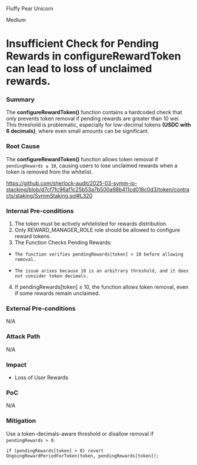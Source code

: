 Fluffy Pear Unicorn

Medium

# Insufficient Check for Pending Rewards in configureRewardToken can lead to loss of unclaimed rewards.

### Summary

The **configureRewardToken()** function contains a hardcoded check that only prevents token removal if pending rewards are greater than 10 wei. This threshold is problematic, especially for low-decimal tokens **(USDC with 6 decimals)**, where even small amounts can be significant.

### Root Cause

The **configureRewardToken()** function allows token removal if `pendingRewards ≤ 10`, causing users to lose unclaimed rewards when a token is removed from the whitelist.

https://github.com/sherlock-audit/2025-03-symm-io-stacking/blob/d7cf7fc96af1c25b53a7b500a98b411cd018c0d3/token/contracts/staking/SymmStaking.sol#L320

### Internal Pre-conditions

1. The token must be actively whitelisted for rewards distribution.
2. Only REWARD_MANAGER_ROLE role should be allowed to configure reward tokens.
3. The Function Checks Pending Rewards:
-     The function verifies pendingRewards[token] > 10 before allowing removal.
-     The issue arises because 10 is an arbitrary threshold, and it does not consider token decimals.
4. If pendingRewards[token] ≤ 10, the function allows token removal, even if some rewards remain unclaimed.

### External Pre-conditions

N/A

### Attack Path

N/A

### Impact

- Loss of User Rewards

### PoC

N/A

### Mitigation

Use a token-decimals-aware threshold or disallow removal if `pendingRewards > 0`.

```solidity
if (pendingRewards[token] > 0) revert OngoingRewardPeriodForToken(token, pendingRewards[token]);
```

